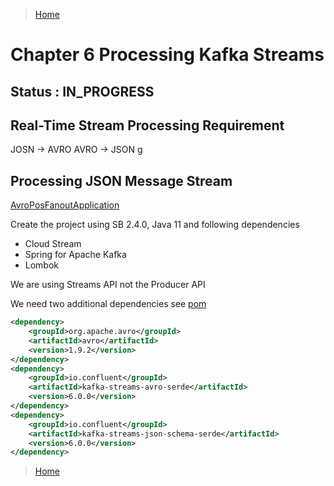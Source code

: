 > [Home](Home.md)

# Chapter 6 Processing Kafka Streams    

## Status : IN_PROGRESS

## Real-Time Stream Processing Requirement

JOSN -> AVRO
AVRO -> JSON
 g
## Processing JSON Message Stream

[AvroPosFanoutApplication](../avroposfanout/src/main/java/guru/learningjournal/examples/kafka/avroposfanout/AvroPosFanoutApplication.java)

Create the project using SB 2.4.0, Java 11 and following dependencies

- Cloud Stream
- Spring for Apache Kafka
- Lombok

We are using Streams API not the Producer API

We need two additional dependencies see [pom](avroppos)

```xml
<dependency>
    <groupId>org.apache.avro</groupId>
    <artifactId>avro</artifactId>
    <version>1.9.2</version>
</dependency>
<dependency>
    <groupId>io.confluent</groupId>
    <artifactId>kafka-streams-avro-serde</artifactId>
    <version>6.0.0</version>
</dependency>
<dependency>
    <groupId>io.confluent</groupId>
    <artifactId>kafka-streams-json-schema-serde</artifactId>
    <version>6.0.0</version>
</dependency>
```

> [Home](HOME.md)
